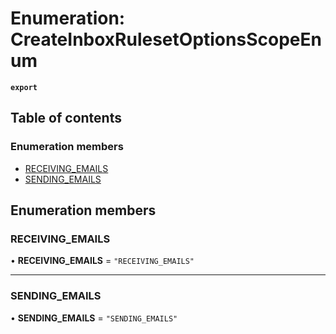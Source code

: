# Enumeration: CreateInboxRulesetOptionsScopeEnum

**`export`**

## Table of contents

### Enumeration members

- [RECEIVING\_EMAILS](CreateInboxRulesetOptionsScopeEnum.md#receiving_emails)
- [SENDING\_EMAILS](CreateInboxRulesetOptionsScopeEnum.md#sending_emails)

## Enumeration members

### RECEIVING\_EMAILS

• **RECEIVING\_EMAILS** = `"RECEIVING_EMAILS"`

___

### SENDING\_EMAILS

• **SENDING\_EMAILS** = `"SENDING_EMAILS"`
